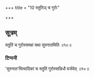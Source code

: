 +++
title = "10 स्तुतिञ् च गुरोः"

+++
## सूत्रम्
स्तुतिं च गुरोस्समक्षं यथा सुस्नातमिति ॥१०॥  
### टिप्पनी
'सुस्नात'मित्यादिकां च स्तुतिं गुरोस्सन्निधौ वर्जयेत् ॥१०॥  
